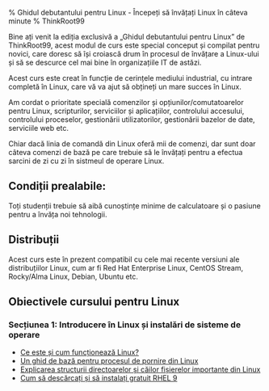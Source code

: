 % Ghidul debutantului pentru Linux - Începeți să învățați Linux în câteva minute
% ThinkRoot99

Bine ați venit la ediția exclusivă a „Ghidul debutantului pentru Linux” de ThinkRoot99, acest modul de curs este special conceput și compilat pentru novici, care doresc să își croiască drum în procesul de învățare a Linux-ului și să se descurce cel mai bine în organizațiile IT de astăzi.

Acest curs este creat în funcție de cerințele mediului industrial, cu intrare completă în Linux, care vă va ajut să obțineți un mare succes în Linux.

Am cordat o prioritate specială comenzilor și opțiunilor/comutatoarelor pentru Linux, scripturilor, serviciilor și aplicațiilor, controlului accesului, controlului proceselor, gestionării utilizatorilor, gestionării bazelor de date, serviciile web etc.

Chiar dacă linia de comandă din Linux oferă mii de comenzi, dar sunt doar câteva comenzi de bază pe care trebuie să le învățați pentru a efectua sarcini de zi cu zi în sistmeul de operare Linux.

## Condiții prealabile:

Toți studenții trebuie să aibă cunoștințe minime de calculatoare și o pasiune pentru a învăța noi tehnologii.

## Distribuții

Acest curs este în prezent compatibil cu cele mai recente versiuni ale distribuțiilor Linux, cum ar fi Red Hat Enterprise Linux, CentOS Stream, Rocky/Alma Linux, Debian, Ubuntu etc.

## Obiectivele cursului pentru Linux

### Secțiunea 1: Introducere în Linux și instalări de sisteme de operare

- [Ce este și cum funcționează Linux?](linux.html)
- [Un ghid de bază pentru procesul de pornire din Linux](procesul-de-pornire.html)
- [Explicarea structurii directoarelor și căilor fișierelor importante din Linux](directoare-linux.html)
- [Cum să descărcați și să instalați gratuit RHEL 9](rhel.html)